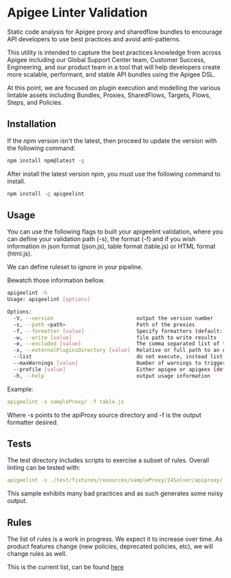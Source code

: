 # Apigee Linter Validation

Static code analysis for Apigee proxy and sharedflow bundles to encourage API developers to use best practices and avoid anti-patterns.

This utility is intended to capture the best practices knowledge from across Apigee including our Global Support Center team, Customer Success, Engineering, and our product team in a tool that will help developers create more scalable, performant, and stable API bundles using the Apigee DSL.

At this point, we are focused on plugin execution and modelling the various lintable assets including Bundles, Proxies, SharedFlows, Targets, Flows, Steps, and Policies.

## Installation

If the _npm_ version isn't the latest, then proceed to update the version with the following command:

```bash
npm install npm@latest -g
```

After install the latest version _npm_, you must use the following command to install. 

```bash
npm install -g apigeelint
```

## Usage

You can use the following flags to built your apigeelint validation, where you can define your validation path (-s), the format (-f) and if you wish information in json format (json.js), table format (table.js) or HTML format (html.js). 

We can define ruleset to ignore in your pipeline.

Bewatch those information bellow.

```bash
apigeelint -h
Usage: apigeelint [options]

Options:
  -V, --version                           output the version number
  -s, --path <path>                       Path of the proxies
  -f, --formatter [value]                 Specify formatters (default: json.js)
  -w, --write [value]                     file path to write results
  -e, --excluded [value]                  The comma separated list of tests to exclude (default: none)
  -x, --externalPluginsDirectory [value]  Relative or full path to an external plugins directory
  --list                                  do not execute, instead list the available plugins and formatters
  --maxWarnings [value]                   Number of warnings to trigger nonzero exit code (default: -1)
  --profile [value]                       Either apigee or apigeex (default: apigee)
  -h, --help                              output usage information
```
Example:

```yaml
apigeelint -s sampleProxy/ -f table.js
```
Where -s points to the apiProxy source directory and -f is the output formatter desired.

## Tests
The test directory includes scripts to exercise a subset of rules. Overall linting can be tested with:

```yaml
apigeelint -s ./test/fixtures/resources/sampleProxy/24Solver/apiproxy/
```
This sample exhibits many bad practices and as such generates some noisy output.

## Rules
The list of rules is a work in progress. We expect it to increase over time. As product features change (new policies, deprecated policies, etc), we will change rules as well.

This is the current list, can be found [here](https://github.com/apigee/apigeelint#rules)